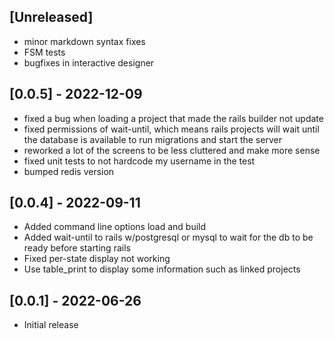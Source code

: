 ## [Unreleased]
- minor markdown syntax fixes
- FSM tests
- bugfixes in interactive designer

## [0.0.5] - 2022-12-09
- fixed a bug when loading a project that made the rails builder not update
- fixed permissions of wait-until, which means rails projects will wait until the database
  is available to run migrations and start the server
- reworked a lot of the screens to be less cluttered and make more sense
- fixed unit tests to not hardcode my username in the test
- bumped redis version

## [0.0.4] - 2022-09-11

- Added command line options load and build
- Added wait-until to rails w/postgresql or mysql to wait for the db to be ready before starting rails
- Fixed per-state display not working
- Use table_print to display some information such as linked projects

## [0.0.1] - 2022-06-26

- Initial release

